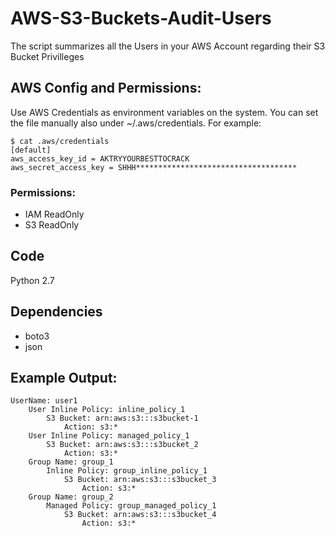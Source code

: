 # AWS-S3-Buckets-Audit-Users
The script summarizes all the Users in your AWS Account regarding their S3 Bucket Privilleges

## AWS Config and Permissions:
Use AWS Credentials as environment variables on the system. You can set the file manually also under ~/.aws/credentials. For example:

```
$ cat .aws/credentials 
[default]
aws_access_key_id = AKTRYYOURBESTTOCRACK
aws_secret_access_key = SHHH************************************
```

### Permissions:
* IAM ReadOnly
* S3 ReadOnly


## Code
Python 2.7

## Dependencies
* boto3
* json

## Example Output:

```
UserName: user1
    User Inline Policy: inline_policy_1
        S3 Bucket: arn:aws:s3:::s3bucket-1
            Action: s3:*
    User Inline Policy: managed_policy_1
        S3 Bucket: arn:aws:s3:::s3bucket_2
            Action: s3:*
    Group Name: group_1
        Inline Policy: group_inline_policy_1
            S3 Bucket: arn:aws:s3:::s3bucket_3
                Action: s3:*
    Group Name: group_2
        Managed Policy: group_managed_policy_1
            S3 Bucket: arn:aws:s3:::s3bucket_4
                Action: s3:*
```
